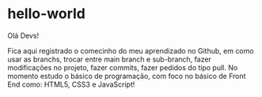 # hello-world

Olá Devs!

Fica aqui registrado o comecinho do meu aprendizado no Github, em como usar as branchs, trocar entre main branch e sub-branch, fazer modificações no projeto, fazer commits, fazer pedidos do tipo pull.
No momento estudo o básico de programação, com foco no básico de Front End como: HTML5, CSS3 e JavaScript!



